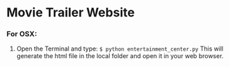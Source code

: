 # Movie Trailer Website

### For OSX:
1) Open the Terminal and type:
`$ python entertainment_center.py`
This will generate the html file in the local folder and open it in your web browser.

